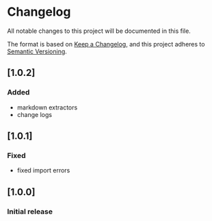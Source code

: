 # Changelog

All notable changes to this project will be documented in this file.

The format is based on [Keep a Changelog](https://keepachangelog.com/en/1.1.0/),
and this project adheres to [Semantic Versioning](https://semver.org/spec/v2.0.0.html).

## [1.0.2]
### Added
- markdown extractors
- change logs

## [1.0.1]
### Fixed
- fixed import errors

## [1.0.0]
### Initial release
